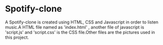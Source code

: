 # Spotify-clone
A Spotify-clone is created using HTML, CSS and Javascript  in order to listen music.A HTML file named as 'index.html' , another file of javascript is 'script.js' and 'script.css' is the CSS file.Other files are the pictures used in this project.
